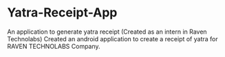 # Yatra-Receipt-App
An application to generate yatra receipt (Created as an intern in Raven Technolabs)
Created an android application to create a receipt of yatra for RAVEN TECHNOLABS Company.
